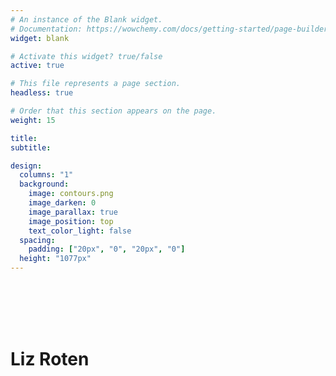 ```yaml
---
# An instance of the Blank widget.
# Documentation: https://wowchemy.com/docs/getting-started/page-builder/
widget: blank

# Activate this widget? true/false
active: true

# This file represents a page section.
headless: true

# Order that this section appears on the page.
weight: 15

title: 
subtitle:

design:
  columns: "1"
  background:
    image: contours.png
    image_darken: 0
    image_parallax: true
    image_position: top
    text_color_light: false
  spacing:
    padding: ["20px", "0", "20px", "0"]
  height: "1077px"
---
```

<br>
<br>
<br>
<br>
  
# Liz Roten  
